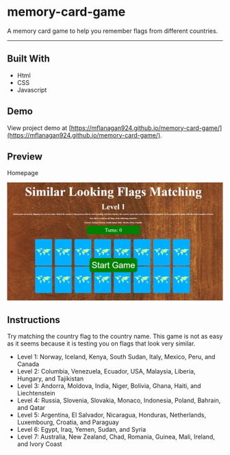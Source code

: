 # memory-card-game
A memory card game to help you remember flags from different countries.

---

## Built With
* Html
* CSS
* Javascript

## Demo

View project demo at [https://mflanagan924.github.io/memory-card-game/](https://mflanagan924.github.io/memory-card-game/).

## Preview

Homepage

<img src="https://raw.githubusercontent.com/mflanagan924/memory-card-game/main/Preview.PNG"></img>

## Instructions

Try matching the country flag to the country name. This game is not as easy as it seems because it is testing you on flags that look very similar.

* Level 1: Norway, Iceland, Kenya, South Sudan, Italy, Mexico, Peru, and Canada
* Level 2: Columbia, Venezuela, Ecuador, USA, Malaysia, Liberia, Hungary, and Tajikistan
* Level 3: Andorra, Moldova, India, Niger, Bolivia, Ghana, Haiti, and Liechtenstein
* Level 4: Russia, Slovenia, Slovakia, Monaco, Indonesia, Poland, Bahrain, and Qatar
* Level 5: Argentina, El Salvador, Nicaragua, Honduras, Netherlands, Luxembourg, Croatia, and Paraguay
* Level 6: Egypt, Iraq, Yemen, Sudan, and Syria
* Level 7: Australia, New Zealand, Chad, Romania, Guinea, Mali, Ireland, and Ivory Coast
